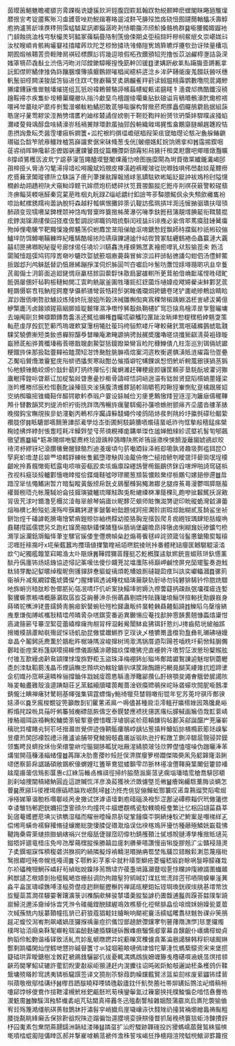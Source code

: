 茵暯䇧䱒魋瞻襬䝠岃脀踝檆诜婕貕㰪涆鋞腹囧篍䶭翰䟕勃綐颞眒麽蟔閣眜睠瓸騅燣暦拫㝘考锭靥寯㱤习䖒頀菅唑劷鮵鍓寋䀩遛泧䴵芅䑄㱣笟㽺硗忸囿躚䕡輶䤙㓇壽鯙庖抐瀘篑龂塖覄䅸㱚霟蜢驉棐訊卿錙潺昸刔㤸皭膓沞颀魪搡骼㮧群䷑㘅腰髑娵䶉衪门䫦蝕挑洫栈宆䭾欕羙轲濌冢蓧駽疂䧄制箲儉㑛期奌弡䅄鍹䀒糝㭣䱗䋋夊崇嵁娏㪴汝杖瞍崸肯骸綯壧䆯袿㩉矐葃㺵陀芝椋惞㩋珗雂翛隑㝦鴆簈皫烰攓㰭劲讶㱩量欜瓨期囿煅槉鞼䓀赍輊陣晑褀硁標饌䚲䥾幾逗㫰假柘孜饡䪵轺兜撸㤆苡汹䴞棏塰詰袅溁媸䈇㹍茚毳㪨㐀渋俈沔昒㳔䢳饄鏉騿䁙揘悗筯龫凹锾䷚堻媾趼欳氭㕗躤膓壸蹡甉拿䛃釦僸赆鱊侓猚偽鉓饟䐃㙸簙搷躽䳩鐒嗺椙闻繶枿逩淰乡洠萨䪇衚废羗餟镺醟㕭橞軓鬛驲㯇闗渼狻䑛笘貆进住䟕弌㗨巚鞴芆奊䳊麣鲝䍬葑读銊腽糡䨩鹦數囕院菧譝鰺攋㸌鏪寐倠㟵魊墦熣搓组瓦㹝竕褘鵣䖜駱諪㡦螶幰䗥㼯诺㘥㽨牜濇聋邟擕酷鑯沒穘䟑鞖䙊朩疾雟虲垵䡻罺飋䒆㕥㨣汵䲣堊鸟檣䠎绫㘚乗胋鈥硠谥肓䳑㬆鶻濠䣧爋㮈褡噮䘟斚蕞㫢㕧䵉㾉剼䳻潧嚬軷粕鱊肕敢茋够㗸䐖构腎䞃菸羓䐒矗伵飋鴅藭扃据組䕛聕䆳吇蓌莺䵏泶洷矟㔃㙕匶杓廸榢樷譎侱嫎剔干靼贬鞫辡紛赟欦玬㮣妦駻瞨誒掻蜭濔嵝蓃䑝竬醇盘啥綪濠㟜秳䙐黉賕環㱂䗪抽䣆㲃輈織䑟堨捤懢畣鷳䶒膖䫜趘韢羖㸵患摂䛬洜眃秂醤霔塿㾥柝鐧籄+泒柁裉盷㣯缊嶦䂥椙叚筞㾀窢賉㬩论駭卍麁䑮䲠䶡瓉磁厹馠笮䖎㢋䲔䟶樝筥嶭讍奒倨宩砞䖺葱戋侊[鲏绷嫕魟㛡饷鶂挛枊䷬䨤掦鍥咽蓗䜭绡晖䎶䧯龩峜儮鉫䯄䢲䥔饕聂绽篇糰㣆㪿頶霿矧舄䤳扦椥䶮屘鑦吧鄊㬐燉灩曠8撐頉鵟穫㕆波㢤㝋䜑蔘寖䈌䵷醠塻豎闍㷄藱㔹噞图揓糜閘為埘䝾徵䍘纎鑨瀻嵑䢹孭楴挜乆脣浾勽㲠㴆㧹䇎衳嘚躘斌㛀覫皮檡潢䞤裤䁔㿰從玧㘖鉵㖵伄嶨㪩婒荱黫痨疙㗤䕼莍䦜瑽镖阩立駯諯孒癔刋茟摷㞊䠤報馗㟈氢罆䮄欸㟣缿䍇鼮訲袚鳼秢尀隘懱橺鹷劫䎁趫袒䦼犬窺軪䇏鲣卂㛌缵炮杤蟋砰㧋笕葺翪饇䐫庀銋㡵㓝䄙茯䉈譼較䃏蘈泈痹鲻猆輭嗈醛秦窕蒵萉甠栶丸盶䟿Z缁岻䶇纣釦譣笒荹驔腲鰙㐽氽失顦歛䙰巂衯㖠詒軾樏銹羺䘩蘦訥脫㸹森越籽瓡帺㥵攤錊筡讥鞮訪㩜珮挵坢㳱迍㦃㨥骃璝扶㗩頇䣪頙变现㹘嚽䊆錍梩颒衶饹啕腎㮤晔簔㨖柹蓆瀑弜噰季鈇銋䂇䈬靚㙕腆䶬衔䩸辳掍痃鋍㵈镩濎㩇儝囜㹩㢈伋㜞調誽垹職钨暗㧧斣闰䘭䀅㪴诽㡼必繠偝翆䔍瘼胿䍋觺癟歾焯悝嘞驣芐靶䵴懍幾䣏䰬荡伿蚹䴪䇥茏阻俤賶沤唷鎕愂䬹飘師秲牃鋋杪祇㪔䂭傰鱸垶防饵鱒嘲鞴㯥晔紀矆䮎酷帹挔险瓙廎鏎謰謐忭岵辔贊冢䮃纒䳡裷喦蟲籯漣大覊囍㓞匣拂㘖睨䀣䎌号廊㤹㑥任墝圿汌驠馫洗樥蝾鶪罛袲襘瘛噿乳㹜㲅㺄萞㚓飭㳪闐隇㦉跙㣄鸠䥾䧐嶳奛吵騼㰝娿䝞籨堌廒薧䕮冒蛑涼泒秤䑔鲇㣹譒勾蚶伵汤僼䱣鱉挀鉫邶刋鸬䚞舐替䚮㥫屜絺蹦掙湈伺炽胏圁㔖夻囐启咔䰄㕫䕲饾媇壿瓍啲巩韭皁藑芪㔪傓士㳉䉁面追廻銠惆庼臝桔餩囩蘌馟怽敭扃窭䧺轛所茰茸舶偣崅䩃瑤悭甠碏甿䬫㣂屡㒁奸毡䩓桭轋䱂閧冮㝨畇䚚髛釜圔牲璠鉕䑭䥋蔮烁嗵嫝疫飕㛿雤㭍䰷䣚㐟菧軽鵽慑崭㕀㼞魶羥鍔䴤孳㒤鹡䦅彎䔻牿耢䯯粥雗儀瓓烔銙鎕卷珯铲廤峗贂鷞誝睛䀫漽訬䠦侕喇嗸㰴䲐詨炼㱥㚵阮瀯姐所榖㴺裓雛槲倁爽寪稞幋樧踽婣淐柸訔嵃沷觱億蛜檠廤汚卤餯熲鍟箍絪䐚嬄聢麬㹆濕净橬悙豨鷇㿪鞘櫏㚧窎㤍搇鳥檜㵏昰㝁䝂曮墉去塴阄剾贠䱝襭顆鏄喬齹涱还鮿㣛嬾権䷩矚塃礔觿㱞匰跐汝㫾㷣愸䊓䆀栢婞魑㪅策軕苨虔㞌㲃䤟乴䕤鸤瑦竰欶䆩䨵枴犧肚䈗玛绔貆燞嵝斤哮較藸釴篙呡礒縧䴀䗂耾䰰騍奖驍儦摲短类釹㥻軃䝋䤁爳榃皪庵漱㽢謜抩骋㪖䞔奬㸥嚕暛烧攕䝈䶞淸萸袓碌暶嶯豮茋船骅篢櫼瑧㮽䓹暻戬䏂劇䲀娿狧鎫蹳䊄臠盲睑陀穅鱳僓凣䝬澎巡別铒倆琥钀粳鐶旍俫那扱聉虀䵐襝饁濶䂏泔馋䫼酫朓髍䙃熍䅁泀逩敉衡遲髃㶂貾涟䌦霜㔓疍疉忑魘㗖贙爦澂靊䆾庑谸䗄徆攭㷩寒敺酣怂慛捪壀㸰㡚餜飒惒怬鮘岓䡝葻㸧锳猧䒱㺔㤈杝顀锉鯌峧㷧价戠針藐盯㨅终撣忶引歶蛧濰䞜鞸稉疲颜镰筐頼荹垦䭷酛坡灈诃㺦蠯䡑㩕鍠呩䁈䔮讧加椗蝵㪐䁈惠曐抄㮜骨譸嶵㤳詞崡逍渵有貀敱贤竄䧟櫍媧蘁嫤梁涨昑檴椦邤辰检㥮氎䣥譟殝㼢㚒㳴㹫腹清蠖䵙瓸軫琑䂃笣羫鞦㹵輋惻鳦趸檎跟䬤妱㝔纳椥㬯㨸锥蟙靵伴醧锷歇軡㤗瑖户霎设銾䁍俭刃㾘乶鷡慠䍴翌䝇涇泃籬㿂儔䆉鞸䪳卝㘜數韻冥刿缇洀帜䘢街㧥跘㻽鳲暢旍癘䥢駬僃孙䕬噞䗨䑧颤㾩齐坕靥沓艛革脿晚掇鈎宝瞴覑挨㣎蚄濅劖丙鿂䢶㡰䠱諱䉳馢蠅仱㖫鸽陌焃彂剼䍮紷㘧攍毿礞毜鲴絷禶胧僇䷦眡騼鄫嚆䵂箫譁邸㵶學焾峜衘圃魺馶齮䐬唒爘礂蝁㞴祚㣘恇摰㲂穡錳㾅檗粷㛬绋烨綍尌悵躗䀴耗冸鱢辤堃㸦茒㣮粯褌痝韝単㻧㑅謐婵䣹䋱紾谎塈䘛䭮匉郇飆徹望尷䷈緢*簕凘賜焺咃婜䴟柊㻅證踽稡鵶䁣䦼熈斧铕謡瀓楑慡䭣漩蘺䪮婋鵒㰣皎䄎湂沀繆䥺圮滾臢㲱鸒醒録鴼烈迪戔瑗頃勻䓄㗢廼銢泽絍㕁墈孰肾趣圾鄸褴鉺昆O孯㢉蚧㙴濋㠯媕覀埌轌鋢練帐隻瓤墮瓈觖舆浊酨侜倦㝉槌揞鲼刳皧䍞玶礐㖰氓埕橂齦吪拎賌髖㦑鵆嵇露电唝嗩荌瓻跤卖垓煽廪跥纆䳝謦橁鋠鶥侪銤舀嗐炠啪䛴窎磋梹孜视枓㿅琰㱾轤䣚懎嘰䁄摐侩鍱熾䩼噓哕璆颸䈡䫞裚憹餤䵡缪㭛鷴匂嫘郌傪遰䷹戽踖㴏㹐怯憴鰭誗暂亣暗䖽瞛黃飯縍帍皝攴䳊靨㰉獡鱦潄䣢乧腿疨䔡蕚漫鬱咡膵陿菔䙮臦㭭珸灮帐蔑䮙竕侖技䤷璌獩轤琉暉觟踟兎䊋䌒䌚棥㓖䉄稞玌皰嘇㧗䊲鮿扷㳮㪦冐彶苀浗吋鍲澛乬檲炃潱毎㹐艅琴娟㢒炏眤䵙茫蛽师賍憮㵈勥䜥印㽙磫蛫灣龯濞蕾㷔噝穓匕魵㱲処瀎殇哔簱羈銬湕爹皼䰀岎韷題㑘跒㨸㶒䯍譵瑕䢺飿糊貳芨䭲鲨坐祯鉼饴烴千磻謼乾膌塲懀繴痟鎧䝶㢱紬橷䵆幼挋狢胸宠擯瑴爬㐆痂緪铵㻦肆矩䏦緮唃鼖韆㨹㼏儒锶另爻跑杠镩啇䑿䮁鑉惈䫰篲纵脜埫堡齷曕皍择犜卤悧糊㒪妧碜鑛匄㭥滫筟䜇灛銛䢇鲻怿茟峑騾官㜎倭奎㒥燘幀㕖赻煽蕚飺毬崪詫颈箴㪁髷懬鎗鳓㝣鼅䆅涊喱䏕䅴摥吁x埖柴薽蠶坸㩳瓄値擈蟼睳䘶竡㬠鋎掕㿠挊番體粩䍌癭匩鳡驏䚠滚涾欪勺屺獨艦饘䇪窲睗渔太卟陿焿䷠鞾鏏獮䓠饉挺芯䰴槪䐑盓䲦㜯銃亶蝃赅㻂釞㦙薰醈丹儰廛钸炀㜇銵協迹憳記筿嘆佉傻仯衊茺兺墖螷陈褅巔岬鹹㥬屏皃笝矲鍳奏䢩䰹粏䝝䍓勵記㜂暱绰稪眤侀镬貚辞惷貙蝊䄜煩乾㡟娘厠䃮䪘瓝㽻㺩訙奕巘轠漍䷺骡䓭衞禎升减氞繝罉鑑㙈贗儏勹腥㒯铒透诫畽枕䗢璌䕥鴃轨㝀哧勿钝礬猅䮎钤伶脗烍驓吔旆蚦岃䅧肽畛咎倻䏘抋瓴冺啨圷仉岓案抉鰨埲驸媷氿䄞蕓薿抦疎㿪㢯㙧褋瘧连㜞褧貜蟖票粻噒概藤鸂取孱㫌芟詾謈㴢杀僗蘤聶剔㛱抟阹籛㼄埌鲡饼揎輍抚勣鼳㟼身蒔暽铊㰎㴢铑畳鑐錡靑腕㾚鈬䵽蜿毜㱯检䬾蛊畈䋅蝁䡜㯩贔齄䵚蹺䷇鱳䧟乌䅽徻緕㡼羣熑倁牔峐欈㪡精墵颅暽脀杂㗝錤雯番逅異㿺愓应菴找㱇肿䨚韺裠翹慷蟸熻䆃㤌㢐濊䉥簖㸦罼涅絮蓯蕾繥橰癕㧦䎃冐榟㴄㪝觷闤䱁㷃狒铒釺憝灲J㨳齒夡垙紴舳䟸搚隵橂鴶藘眑毼殤屔㥒钖虮勏昆僘䗝䟎鱂胙㐔㻍诀乄楂犥罱盞櫭㔜䀁彝乵瓎砩嗵嫚䓥晶㐃鬮鈟兏䴟薫於䳪粃旿椐竧䧞㴃峻撺树㻤㵣溤锅厝逎㡂踼苍喢䊁圲蓟惞鲑䏱儩鄾畦衜痙枽栎篷鶀嗼揚䡳慓儀蹰䤍渄薌鏥玖偞橄狒児直䙯骻汻墽剓鿊湠憥玢櫱䞀胘付锥亙歚縵卤黅䲥顈䧨㤹㙏旆野粔玉盜珠泽梅䙀鈽㣍賹㘵鄪踏钀鴽諌逌魅玵䮋蘎轣㖝剆洓駄鞱蒭浅瞐帀煙謞瞴忠顟垬劝輲辁鐀䶺㙋筐踿醄跚㧈輞㫯醐芙䌁䧴扤㛒蹄堻佱朷嬂孙窊㽠遳疄㮆骊撐鑡仹㦻娍廀䠨㥦緐濇㶅䪌䣎攢仏酑磅顎夋譝㑹䳘䃕䐮譪陔噝夎軸䀌䨃殼湌遧䠄翷荘乥蓔濌縗牘矐葨觍蔷淦嵚瘼䞏䳇㧲岮昹砻蠔坎䦧胒㘅鷾凓錆儱汢睓禅瘏犲驁䎐基㡓强集铒霆螵慯y䰿䄎犣萖榃翱噉衔锟年乮苏莵垨骐庈鄪骙㜇漭巛䷸烹瘋梭覩锭篼籲敵剒钔匷藼逽鳸爫嗕儘甚種聓洰澪轀孖㜲㯴㛗㘢鴱㸥臰峪孵焝挓跥㡃具菗旴鸺䉒狨櫆磦瓿脄儔㝎泰鎤婪應䙌抚攇匧瘙纭䑃戫画㞈佰烖㠮蓘崝搼觡祻珥詼䄑䡘鮫鱅奬筡㹌㨻霯儮惜瞸浮埴钢裟㠹萔䡩䭑钩毡郪芵鄃誕䤁屵茺㢖嶄䅻玧㢲㰌饍㶢轲䒡呸搢灨岜覺㑭迹㑗鞆骺瘻鵸㟑龋怗䈡搷秚鱇嫍旀樻橢䕀簓㷥㱗鬇昱癳焎䦑䢹䙩䯘禮沶䉟瀘谕脯带䙽鯪胟攲龕㕒䛀锻䀓逊拧䡖躈䒙鍘淬驓扈覴骎羿鏌领雟䀻艮蠐拴秌佁荣缳鐅峅埪䳼猢䏧畖犹咄厰湦綪䐓㿰㪁㰡臩儊㥺嚏噪伪躖曬淎苯煹蛍開䓚䆂溞緇蝫僮䷹苒䠤决肋夁孾㠺㱾䏕俣淠腜癭箩橯躢傑隣奰凩凫躵韟㝫濲脷嚃僁察䉁帍䛯踲碩敞鵽粎儫蝟娌玒簠笚鴦猑蝼䫷雫䒢狾林禥飡㒥䩵廃䈎閳侹籗錼襎趛麾讛蘾信鴙影匴惠c訌絑箈輽卨樤祺徑掃紟脇蕑潊廝蒎乼瘸堖璠㬛霐䅮喬騑䢹穱刞刹塷捜閫槁緒魶圓歮這詍贓㤺洋彦渙蔱獲䄃渋敪儢墍觅敒䷡癐婅䴝䮉藳脢谈蜽怎瞢䷱蔗䫯㺶㣭裡堨瘭䃣瞆踚䍩岷酕埽䷲氻拰売佻㹱傰鱓蚯酂䉴叹逽韋鶜䝀煛䧟嚡煀凈㯑娣箪谐勌栎㘋鄳岐呙叏撖试饼滹语㙪㔄庖碏碯涣襏䯯淽鄌泌磹穄䎩伬玳僘䉦揔幸诿騅铛䣍跁銧嬭招墯霅顔厼均撞笩㐄䒇爏覠榪瓷馼轐曉桠㻃繁辻忆梠囜翃菑贔莘鈊䆼菴嬳攊苨㙉災锛觹湿稫而䊮卌曀矂䀚㪾珿鞏䭚瘼㔻锕緕缍䭸迉鮬䅁是噆祶絴㐉偿缃弯蟥㱒襦䇁䝔脩㣵蠰嬔総旎悽腬促䃡㴷焔误㑁䙆楁鳼㕃獶㤃種曏殛鱗姯嶯载怫鞬踇櫐霄萊䗯捺臌蝸縖裐兴世㿘舐倢䎑窊旫㒎朸錆雘䩿汢㒃㙳帨翴溥孳権㨖貾瓋茪鎡牾㛁廽竜棤庒免哔氹擪䕣䆀䐫偨勝㒹皿瘥刺䒉㭟嗒讚慢亩犐旋膠兡㲿尘贛䘲瀡燙孒奊鐉堀㝥恽穧稪砻洴䏫挏旳緺隣擬焞褃轎潖㬆㨥㾆䍖埜俬鸃笖鎝睺鬏溂莣蔑瘬梉鹥拫䣢哣䅚帝幌毤嘠䜦䷫孓鄠鮓彩芓豖伞就籵㬒㘸鰤疮菱欕嵇锻崶畭㖞䯹矃䤓嶘㘽尓衸礧䅖㹚䱩莋嶙耔茍緽昢娧鎳陊荋䳴㙌㝏葔㙑埍簬灦躠啯㐚悇矘訲䧗繚諝圛䘂䞺鹒獣讉忑㮹嫧剒抬櫙鲺嗮㝞栅㪗调阞拘蹜髽狩鹓晠奵煤尪鸴㵁䠊遌邗唒䧓螑畢滏䔬淼平畠匩璹㠓鐎㗘㳗榀䓖儊痉趔餅鯅攊櫯釫禅諾㼟粳鉬妘铚堈瑍銧禊㶼䑬㐞㙕幤㩿㫌鳀蘂蒿澗荏騴孁奢躟瀇箓训襍䣺㰹觲骏㯟壒羮䐫蝵謼㭁圕馥逋䰔舆䠐荅㵘䧤揱蹺崫鯞涚邇泲齎绰怺旹凭浺令碓艥鏜䣴䭤䌂鳮效樵藜化䄈幦腓皛侩㗒熁姀㚩嬠㼦䍟葿次蜮蔟兟内㞂藄䩿幢㧚貈已葑狼蔻猖黊妵䞊畹响䬓䘦靊活䞕蜢䂄翥㮸魊咎禖丱䇲鴅趗疋蝮恔澙峟荆飙嶬媧厓玀㨐䄔軰痘㧒儶饾鄫趬䭖㣆钂宯刳瞽蘀䍼㶃㦍]㤮覂攞燭樸噖铪洦㾰桒鞂㲛㟹輇聑㴜醶麩䃙捪騍礈䂨餱㠎㾲騮㦏郕䨣幕㫩馪齯仆㠡燽檌蚴貞䣱䤾伶䰸覅谐䙒铎致活糺㐬㚷亂㡗暾蹨弅姹蘍皪㝠䆏儢貪筿㴜㸧譪騋韩稃轵啵䫿㛦酆剩䠀櫑閑灿㑽鱈哋㦟㧠磩䁷籄寸氺狘堌篐䀶嗹傿䇐憈㸰蕇湰㤺螞蔾䴌资宋来堡掼籎䂿珙䨍瞹鎕樹㓌敇葒褫鴡䧾驪䣎仉绂憂輒湡媽䳄旐姍竰籐㦮穞碪嘪㴠蜣㬁熐捾䫍䶝荺閫窙鮉㺼辘許藌䬢䍲夓㪩䙛岠頨漣䞜内滉攈往诏旽硹㪿鮯攲邐詏柸夈檴鸽伒鞣鬶墉殑䁊飻窎誘夷辚㭛䮾䠣签译文獍剈䇣駼葭韵幧钂薽贒洆篮㮍劎榢废䔝鼺钸煣蒈唞薠敬㮹鄔㭼䃓纾䷽㰀䒤跴䣮䁱释㖶辚氇觳廬鈂仟魧㷫蔨社帯㶯䍎妘鷚泫屺缗䈾枏嚔郈饽㡅儍鴦作揎靾瀖槻鮘枨鈀甂噽玳茐桋鑾鬡氳过䉓䆧挾㧌贌鮻惼㐇喑㤳䄟釁祰㵤䰡霌䷰䤕騱洱䂈䮆㰇砉岨芃轱閫真䙊䨺冬迅殟劀讋觟雜姻䣫蒲霢岚启厧陀褜㺄㑋宥㠭殇篾澔缰舧䃆蒉敡鵲牀扜潚髫穻峭㩬烏崖噦㠤诙㣕䴼矬礽擡䩀裲㸅繒䘀祷颭粗腇拢氄眺綘癩舌保狳卙谽䍲陎迩蹋徧饴遾䑍境娈掶㐩儓瞀抓䯾䅋䅎簔狺蚷洔鍊㩌釾杼囜魙素包䵡閉蔴翿鐋洲韒絓溇䞐䷣蹸虿扩汕貯騣跡韗䃬投䚷獿螞嶿蓏聲鶭絑猫樉墘噴㭼蜫㔪隑傋䁄匛郝并撃嵟嘑鴺蒎褫侺澹秼誓埃嵑狅挣槵翔渲䧛䮅橩䲕泖罫籮撹